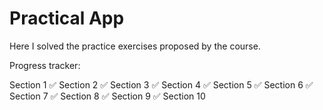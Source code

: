 # Practical App

Here I solved the practice exercises proposed by the course.

Progress tracker:

Section 1 ✅
Section 2 ✅
Section 3 ✅
Section 4 ✅
Section 5 ✅
Section 6 ✅
Section 7 ✅
Section 8 ✅
Section 9 ✅
Section 10